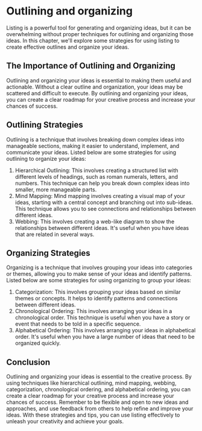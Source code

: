 Outlining and organizing
====================================================================

Listing is a powerful tool for generating and organizing ideas, but it can be overwhelming without proper techniques for outlining and organizing those ideas. In this chapter, we'll explore some strategies for using listing to create effective outlines and organize your ideas.

The Importance of Outlining and Organizing
------------------------------------------

Outlining and organizing your ideas is essential to making them useful and actionable. Without a clear outline and organization, your ideas may be scattered and difficult to execute. By outlining and organizing your ideas, you can create a clear roadmap for your creative process and increase your chances of success.

Outlining Strategies
--------------------

Outlining is a technique that involves breaking down complex ideas into manageable sections, making it easier to understand, implement, and communicate your ideas. Listed below are some strategies for using outlining to organize your ideas:

1. Hierarchical Outlining: This involves creating a structured list with different levels of headings, such as roman numerals, letters, and numbers. This technique can help you break down complex ideas into smaller, more manageable parts.
2. Mind Mapping: Mind mapping involves creating a visual map of your ideas, starting with a central concept and branching out into sub-ideas. This technique allows you to see connections and relationships between different ideas.
3. Webbing: This involves creating a web-like diagram to show the relationships between different ideas. It's useful when you have ideas that are related in several ways.

Organizing Strategies
---------------------

Organizing is a technique that involves grouping your ideas into categories or themes, allowing you to make sense of your ideas and identify patterns. Listed below are some strategies for using organizing to group your ideas:

1. Categorization: This involves grouping your ideas based on similar themes or concepts. It helps to identify patterns and connections between different ideas.
2. Chronological Ordering: This involves arranging your ideas in a chronological order. This technique is useful when you have a story or event that needs to be told in a specific sequence.
3. Alphabetical Ordering: This involves arranging your ideas in alphabetical order. It's useful when you have a large number of ideas that need to be organized quickly.

Conclusion
----------

Outlining and organizing your ideas is essential to the creative process. By using techniques like hierarchical outlining, mind mapping, webbing, categorization, chronological ordering, and alphabetical ordering, you can create a clear roadmap for your creative process and increase your chances of success. Remember to be flexible and open to new ideas and approaches, and use feedback from others to help refine and improve your ideas. With these strategies and tips, you can use listing effectively to unleash your creativity and achieve your goals.
